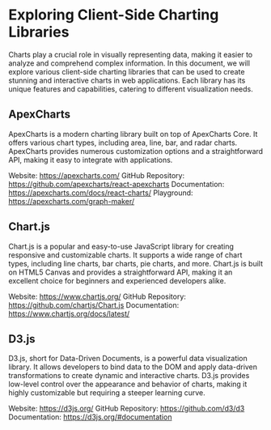 # Exploring Client-Side Charting Libraries
Charts play a crucial role in visually representing data, making it easier to analyze and comprehend complex information. In this document, we will explore various client-side charting libraries that can be used to create stunning and interactive charts in web applications. Each library has its unique features and capabilities, catering to different visualization needs.

## ApexCharts
ApexCharts is a modern charting library built on top of ApexCharts Core. It offers various chart types, including area, line, bar, and radar charts. ApexCharts provides numerous customization options and a straightforward API, making it easy to integrate with applications.

Website: https://apexcharts.com/
GitHub Repository: https://github.com/apexcharts/react-apexcharts
Documentation: https://apexcharts.com/docs/react-charts/
Playground: https://apexcharts.com/graph-maker/

## Chart.js
Chart.js is a popular and easy-to-use JavaScript library for creating responsive and customizable charts. It supports a wide range of chart types, including line charts, bar charts, pie charts, and more. Chart.js is built on HTML5 Canvas and provides a straightforward API, making it an excellent choice for beginners and experienced developers alike.

Website: https://www.chartjs.org/
GitHub Repository: https://github.com/chartjs/Chart.js
Documentation: https://www.chartjs.org/docs/latest/

## D3.js
D3.js, short for Data-Driven Documents, is a powerful data visualization library. It allows developers to bind data to the DOM and apply data-driven transformations to create dynamic and interactive charts. D3.js provides low-level control over the appearance and behavior of charts, making it highly customizable but requiring a steeper learning curve.

Website: https://d3js.org/
GitHub Repository: https://github.com/d3/d3
Documentation: https://d3js.org/#documentation